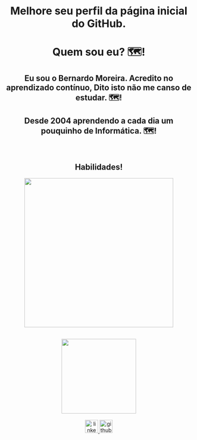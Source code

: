 <h1 align="center"><b>Melhore seu perfil da página inicial do GitHub.</b></h1>
<h1 align="center">Quem sou eu? 🗺️!</h1>
<h2 align="center">Eu sou o Bernardo Moreira. Acredito no aprendizado contínuo, Dito isto não me canso de estudar. 🗺️!</h2>
<h2 align="center">Desde 2004 aprendendo a cada dia um pouquinho de Informática. 🗺️!</h2>
    <br>
<h2 align="center">Habilidades!</h2>
<p align="center">
  <a href="https://skillicons.dev">
    <img width="400" src="https://skillicons.dev/icons?i=git,html,vscode,ps,gmail,ubuntu,linkedin,windows,markdown" />
  </a>
</p>
      <br>
<div align="center">
    <img align=center margin=10 width=200 src="https://avatars.githubusercontent.com/u/151203779?s=400&u=589dd5cb9033d9161e522ce209ddb344cc3737e0&v=4" />
</div>
      <br clear="both">
<div align="center">
  <a href="https://www.linkedin.com/in/bernardo-moreira-791b0134/" target="_blank">
    <img src="https://img.shields.io/static/v1?message=LinkedIn&logo=linkedin&label=&color=0077B5&logoColor=white&labelColor=&style=for-the-badge" height="35" alt="linkedin logo"  />
  </a>
  <a href="https://github.com/bmore1000" target="_blank">
    <img src="https://img.shields.io/static/v1?message=GitHub&logo=GitHub&label=&color=000000&logoColor=white&labelColor=&style=for-the-badge" height="35" alt="github logo"  />
  </a>

